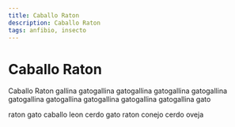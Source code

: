 ```yaml
---
title: Caballo Raton
description: Caballo Raton
tags: anfibio, insecto
---
```


# Caballo Raton

Caballo Raton gallina gatogallina gatogallina gatogallina gatogallina gatogallina gatogallina gatogallina gatogallina gatogallina gato

raton gato caballo leon cerdo gato raton conejo cerdo oveja
